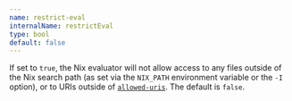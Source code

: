 ```yaml
---
name: restrict-eval
internalName: restrictEval
type: bool
default: false
---
```

If set to `true`, the Nix evaluator will not allow access to any
files outside of the Nix search path (as set via the `NIX_PATH`
environment variable or the `-I` option), or to URIs outside of
[`allowed-uris`](../command-ref/conf-file.md#conf-allowed-uris).
The default is `false`.
